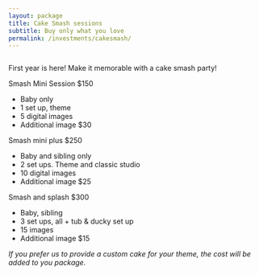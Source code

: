 ```yaml
---
layout: package
title: Cake Smash sessions
subtitle: Buy only what you love
permalink: /investments/cakesmash/
---
```


<figure class="mb-10">
  <img src="/images/investments-cake-smash-feature.jpg" class="rounded-lg" alt="">
</figure>

<p class="has-drop-cap">
  First year is here! Make it memorable with a cake smash party!
</p>

<section class="grid grid-cols-1 lg:grid-cols-3 gap-2">
  <aside>
    <div>
      <span class="font-sans">Smash Mini Session $150</span>
    </div>
    <ul>
      <li>Baby only</li>
      <li>1 set up, theme</li>
      <li>5 digital images</li>
      <li>Additional image $30</li>
    </ul>
  </aside>

  <aside>
    <div>
      <span class="font-sans">Smash mini plus $250</span>
    </div>
    <ul>
      <li>Baby and sibling only</li>
      <li>2 set ups. Theme and classic studio</li>
      <li>10 digital images</li>
      <li>Additional image $25</li>
    </ul>
  </aside>

  <aside>
    <div>
      <span class="font-sans">Smash and splash $300</span>
    </div>
    <ul>
      <li>Baby, sibling</li>
      <li>3 set ups, all + tub & ducky set up</li>
      <li>15 images</li>
      <li>Additional image $15</li>
    </ul>
  </aside>
</section>

*If you prefer us to provide a custom cake for your theme, the cost will be added to you package.*


